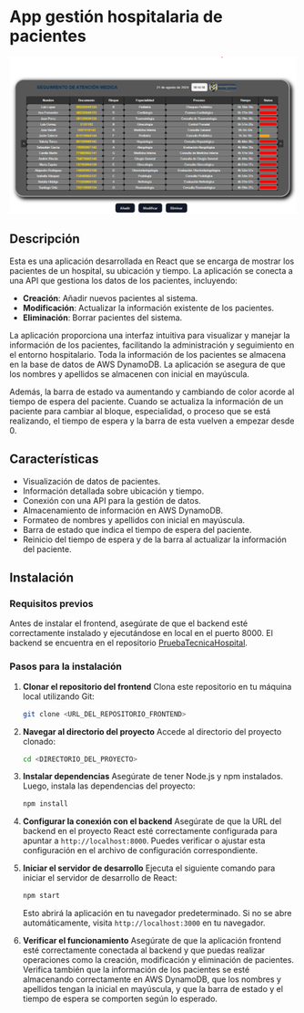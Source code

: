 # App gestión hospitalaria de pacientes
![Imagen de la aplicación](Readmeimg.png)

## Descripción
Esta es una aplicación desarrollada en React que se encarga de mostrar los pacientes de un hospital, su ubicación y tiempo. La aplicación se conecta a una API que gestiona los datos de los pacientes, incluyendo:

- **Creación**: Añadir nuevos pacientes al sistema.
- **Modificación**: Actualizar la información existente de los pacientes.
- **Eliminación**: Borrar pacientes del sistema.

La aplicación proporciona una interfaz intuitiva para visualizar y manejar la información de los pacientes, facilitando la administración y seguimiento en el entorno hospitalario. Toda la información de los pacientes se almacena en la base de datos de AWS DynamoDB. La aplicación se asegura de que los nombres y apellidos se almacenen con inicial en mayúscula.

Además, la barra de estado va aumentando y cambiando de color acorde al tiempo de espera del paciente. Cuando se actualiza la información de un paciente para cambiar al bloque, especialidad, o proceso que se está realizando, el tiempo de espera y la barra de esta vuelven a empezar desde 0.

## Características
- Visualización de datos de pacientes.
- Información detallada sobre ubicación y tiempo.
- Conexión con una API para la gestión de datos.
- Almacenamiento de información en AWS DynamoDB.
- Formateo de nombres y apellidos con inicial en mayúscula.
- Barra de estado que indica el tiempo de espera del paciente.
- Reinicio del tiempo de espera y de la barra al actualizar la información del paciente.

## Instalación

### Requisitos previos
Antes de instalar el frontend, asegúrate de que el backend esté correctamente instalado y ejecutándose en local en el puerto 8000. El backend se encuentra en el repositorio [PruebaTecnicaHospital](https://github.com/JoseVerutti/PruebaTecnicaHospital).

### Pasos para la instalación

1. **Clonar el repositorio del frontend**
   Clona este repositorio en tu máquina local utilizando Git:
   ```bash
   git clone <URL_DEL_REPOSITORIO_FRONTEND>
   ```

2. **Navegar al directorio del proyecto**
   Accede al directorio del proyecto clonado:
   ```bash
   cd <DIRECTORIO_DEL_PROYECTO>
   ```

3. **Instalar dependencias**
   Asegúrate de tener Node.js y npm instalados. Luego, instala las dependencias del proyecto:
   ```bash
   npm install
   ```

4. **Configurar la conexión con el backend**
   Asegúrate de que la URL del backend en el proyecto React esté correctamente configurada para apuntar a `http://localhost:8000`. Puedes verificar o ajustar esta configuración en el archivo de configuración correspondiente.

5. **Iniciar el servidor de desarrollo**
   Ejecuta el siguiente comando para iniciar el servidor de desarrollo de React:
   ```bash
   npm start
   ```
   Esto abrirá la aplicación en tu navegador predeterminado. Si no se abre automáticamente, visita `http://localhost:3000` en tu navegador.

6. **Verificar el funcionamiento**
   Asegúrate de que la aplicación frontend esté correctamente conectada al backend y que puedas realizar operaciones como la creación, modificación y eliminación de pacientes. Verifica también que la información de los pacientes se esté almacenando correctamente en AWS DynamoDB, que los nombres y apellidos tengan la inicial en mayúscula, y que la barra de estado y el tiempo de espera se comporten según lo esperado.
